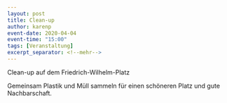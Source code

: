 ```yaml
---
layout: post
title: Clean-up
author: karenp
event-date: 2020-04-04
event-time: "15:00"
tags: [Veranstaltung]
excerpt_separator: <!--mehr-->
---
```


Clean-up auf dem Friedrich-Wilhelm-Platz <!--mehr-->

Gemeinsam Plastik und Müll sammeln für einen schöneren Platz und gute Nachbarschaft.
